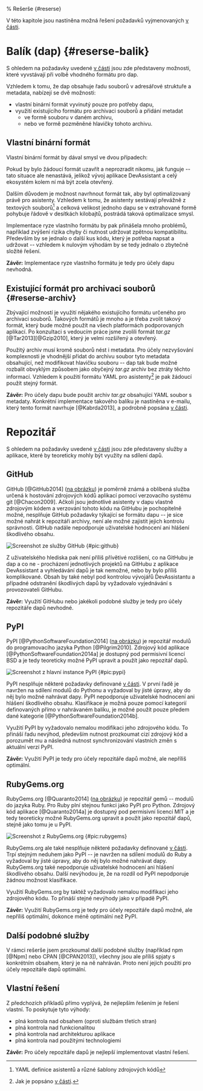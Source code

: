 % Rešerše {#reserse}

V této kapitole jsou nastíněna možná řešení požadavků vyjmenovaných [v části](#pozadavky@).

Balík (dap) {#reserse-balik}
===========

S ohledem na požadavky uvedené [v části](#pozadavky-balik@) jsou zde představeny možnosti, které vyvstávají při volbě vhodného formátu pro dap.

Vzhledem k tomu, že dap obsahuje řadu souborů v adresářové struktuře a metadata, nabízejí se dvě možnosti:

 * vlastní binární formát vyvinutý pouze pro potřeby dapu,
 * využití existujícího formátu pro archivaci souborů a přidání metadat
     * ve formě souboru v daném archivu,
     * nebo ve formě pozměněné hlavičky tohoto archivu.

Vlastní binární formát
----------------------

Vlastní binární formát by dával smysl ve dvou případech:

Pokud by bylo žádoucí formát uzavřít a neprozradit nikomu, jak funguje -- tato situace ale nenastává, jelikož vývoj aplikace DevAssistant a celý ekosystém kolem ní má být zcela otevřený.

Dalším důvodem je možnost navrhnout formát tak, aby byl optimalizovaný právě pro asistenty. Vzhledem k tomu, že asistenty sestávají převážně z textových souborů[^textove] a celková velikost jednoho dapu se v extrahované formě pohybuje řádově v desítkách kilobajtů, postrádá taková optimalizace smysl.

Implementace ryze vlastního formátu by pak přinášela mnoho problémů, například zvýšení rizika chyby či nutnost udržovat zpětnou kompatibilitu. Především by se jednalo o další kus kódu, který je potřeba napsat a udržovat -- vzhledem k nulovým výhodám by se tedy jednalo o zbytečně složité řešení.

**Závěr:** Implementace ryze vlastního formátu je tedy pro účely dapu nevhodná.

[^textove]: YAML definice asistentů a různé šablony zdrojových kódů

Existující formát pro archivaci souborů {#reserse-archiv}
---------------------------------------

Zbývající možností je využití nějakého existujícího formátu určeného pro archivaci souborů. Takových formátů je mnoho a je třeba zvolit takový formát, který bude možné použít na všech platformách podporovaných aplikací. Po konzultaci s vedoucím práce jsme zvolili formát *tar.gz* [@Tar2013][@Gzip2010], který je velmi rozšířený a otevřený.

Použitý archiv musí kromě souborů nést i metadata. Pro účely nezvyšování komplexnosti je vhodnější přidat do archivu soubor tyto metadata obsahující, než modifikovat hlavičku souboru -- dap tak bude možné rozbalit obvyklým způsobem jako obyčejný *tar.gz* archiv bez ztráty těchto informací. Vzhledem k použití formátu YAML pro asistenty[^format-asistentu] je pak žádoucí použít stejný formát.

**Závěr:** Pro účely dapu bude použit archiv *tar.gz* obsahující YAML soubor s metadaty. Konkrétní implementace takového balíku je nastíněna v e-mailu, který tento formát navrhuje [@Kabrda2013], a podrobně popsána [v části](#implementace-dap@).

[^format-asistentu]: Jak je popsáno [v části](#asistenty@).

Repozitář
=========

S ohledem na požadavky uvedené [v části](#pozadavky-repozitar@) jsou zde představeny služby a aplikace, které by teoreticky mohly být využity na sdílení dapů.


GitHub
------

GitHub [@GitHub2014] ([na obrázku](#pic:github)) je poměrně známá a oblíbená služba určená k hostování zdrojových kódů aplikací pomocí verzovacího systému git [@Chacon2009]. Ačkoli jsou jednotlivé asistenty v dapu vlastně zdrojovým kódem a verzování tohoto kódu na GitHubu je pochopitelně možné, nesplňuje GitHub požadavky týkající se formátu dapu -- je sice možné nahrát k repozitáři archivy, není ale možné zajistit jejich kontrolu správnosti. GitHub nadále nepodporuje uživatelské hodnocení ani hlášení škodlivého obsahu.

![Screenshot ze služby GitHub {#pic:github}](images/github)

Z uživatelského hlediska pak není příliš přívětivé rozlišení, co na GitHubu je dap a co ne - procházení jednotlivých projektů na GitHubu z aplikace DevAssistant a vyhledávání dapů je tak nemožné, nebo by bylo příliš komplikované. Obsah by také nebyl pod kontrolou vývojářů DevAssistantu a případné odstranění škodlivých dapů by vyžadovalo vyjednávání s provozovateli GitHubu.

**Závěr:** Využití GitHubu nebo jakékoli podobné služby je tedy pro účely repozitáře dapů nevhodné.

PyPI
----

PyPI [@PythonSoftwareFoundation2014] ([na obrázku](#pic:pypi)) je repozitář modulů do programovacího jazyka Python [@Pilgrim2010]. Zdrojový kód aplikace [@PythonSoftwareFoundation2014a] je dostupný pod permisivní licencí BSD a je tedy teoreticky možné PyPI upravit a použít jako repozitář dapů.

![Screenshot z hlavní instance PyPI {#pic:pypi}](images/pypi)

PyPI nesplňuje některé požadavky definované [v části](#pozadavky-repozitar@). V první řadě je navržen na sdílení modulů do Pythonu a vyžadoval by jisté úpravy, aby do něj bylo možné nahrávat dapy. PyPI nepodporuje uživatelské hodnocení ani hlášení škodlivého obsahu. Klasifikace je možná pouze pomocí kategorií definovaných přímo v nahrávaném balíku, je možné použít pouze předem dané kategorie [@PythonSoftwareFoundation2014b].

Využití PyPI by vyžadovalo nemalou modifikaci jeho zdrojového kódu. To přináší řadu nevýhod, především nutnost prozkoumat cizí zdrojový kód a porozumět mu a následná nutnost synchronizování vlastních změn s aktuální verzí PyPI.

**Závěr:** Využití PyPI je tedy pro účely repozitáře dapů možné, ale nepříliš optimální.

RubyGems.org
------------

RubyGems.org [@Quaranto2014] ([na obrázku](#pic:rubygems)) je repozitář gemů -- modulů do jazyka Ruby. Pro Ruby plní stejnou funkci jako PyPI pro Python. Zdrojový kód aplikace [@Quaranto2014a] je dostupný pod permisivní licencí MIT a je tedy teoreticky možné RubyGems.org upravit a použít jako repozitář dapů, stejně jako tomu je u PyPI.

![Screenshot z RubyGems.org {#pic:rubygems}](images/rubygems)

RubyGems.org ale také nesplňuje některé požadavky definované [v části](#pozadavky-repozitar@). Trpí stejným neduhem jako PyPI -- je navržen na sdílení modulů do Ruby a vyžadoval by jisté úpravy, aby do něj bylo možné nahrávat dapy. RubyGems.org také nepodporuje uživatelské hodnocení ani hlášení škodlivého obsahu. Další nevýhodou je, že na rozdíl od PyPI nepodporuje žádnou možnost klasifikace.

Využití RubyGems.org by taktéž vyžadovalo nemalou modifikaci jeho zdrojového kódu. To přináší stejné nevýhody jako v případě PyPI.

**Závěr:** Využití RubyGems.org je tedy pro účely repozitáře dapů možné, ale nepříliš optimální, dokonce méně optimální než PyPI.

Další podobné služby
--------------------

V rámci rešerše jsem prozkoumal další podobné služby (například npm [@Npm] nebo CPAN [@CPAN2013]), všechny jsou ale příliš spjaty s konkrétním obsahem, který je na ně nahráván. Proto není jejich použití pro účely repozitáře dapů optimální.

Vlastní řešení
--------------

Z předchozích příkladů přímo vyplývá, že nejlepším řešením je řešení vlastní. To poskytuje tyto výhody:

 * plná kontrola nad obsahem (oproti službám třetích stran)
 * plná kontrola nad funkcionalitou
 * plná kontrola nad architekturou aplikace
 * plná kontrola nad použitými technologiemi

**Závěr:** Pro účely repozitáře dapů je nejlepší implementovat vlastní řešení.
